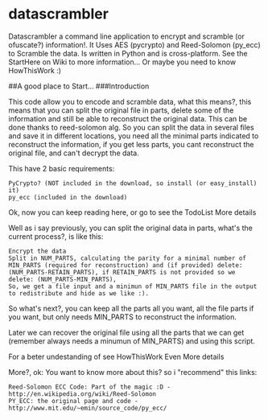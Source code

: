 # datascrambler
Datascrambler a command line application to encrypt and scramble (or ofuscate?) information!. It Uses AES (pycrypto) and Reed-Solomon (py_ecc) to Scramble the data. Is written in Python and is cross-platform. See the StartHere on Wiki to more information... Or maybe you need to know HowThisWork :) 

##A good place to Start...
###Introduction

This code allow you to encode and scramble data, what this means?, this means that you can split the original file in parts, delete some of the information and still be able to reconstruct the original data. This can be done thanks to reed-solomon alg. So you can split the data in several files and save it in different locations, you need all the minimal parts indicated to reconstruct the information, if you get less parts, you cant reconstruct the original file, and can't decrypt the data.

This have 2 basic requirements:

    PyCrypto? (NOT included in the download, so install (or easy_install) it)
    py_ecc (included in the download) 

Ok, now you can keep reading here, or go to see the TodoList
More details

Well as i say previously, you can split the original data in parts, what's the current process?, is like this:

    Encrypt the data
    Split in NUM_PARTS, calculating the parity for a minimal number of MIN_PARTS (required for reconstruction) and (if provided) delete: (NUM_PARTS-RETAIN_PARTS), if RETAIN_PARTS is not provided so we delete: (NUM_PARTS-MIN_PARTS),
    So, we get a file input and a minimun of MIN_PARTS file in the output to redistribute and hide as we like :). 

So what's next?, you can keep all the parts all you want, all the file parts if you want, but only needs MIN_PARTS to reconstruct the information.

Later we can recover the original file using all the parts that we can get (remember always needs a minumun of MIN_PARTS) and using this script.

For a beter undestanding of see HowThisWork
Even More details

More?, ok: You want to know more about this? so i "recommend" this links:

    Reed-Solomon ECC Code: Part of the magic :D - http://en.wikipedia.org/wiki/Reed-Solomon
    PY_ECC: the original page and code - http://www.mit.edu/~emin/source_code/py_ecc/ 
